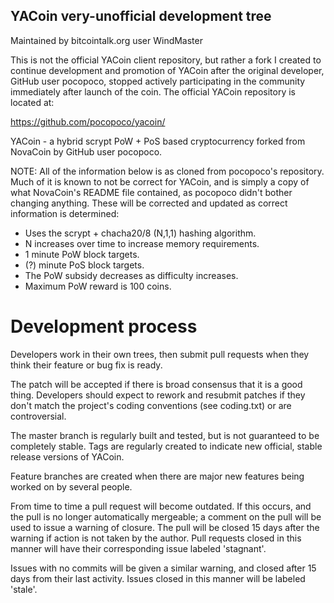 
YACoin very-unofficial development tree
---------------------------------------

Maintained by bitcointalk.org user WindMaster

This is not the official YACoin client repository, but rather a fork I
created to continue development and promotion of YACoin after the original
developer, GitHub user pocopoco, stopped actively participating in the
community immediately after launch of the coin.  The official YACoin
repository is located at:

https://github.com/pocopoco/yacoin/


YACoin - a hybrid scrypt PoW + PoS based cryptocurrency forked from NovaCoin
by GitHub user pocopoco.


NOTE: All of the information below is as cloned from pocopoco's
repository.  Much of it is known to not be correct for YACoin, and
is simply a copy of what NovaCoin's README file contained, as
pocopoco didn't bother changing anything.  These will be corrected
and updated as correct information is determined:


* Uses the scrypt + chacha20/8 (N,1,1) hashing algorithm.
* N increases over time to increase memory requirements.
* 1 minute PoW block targets.
* (?) minute PoS block targets.
* The PoW subsidy decreases as difficulty increases.
* Maximum PoW reward is 100 coins.

Development process
===========================

Developers work in their own trees, then submit pull requests when
they think their feature or bug fix is ready.

The patch will be accepted if there is broad consensus that it is a
good thing.  Developers should expect to rework and resubmit patches
if they don't match the project's coding conventions (see coding.txt)
or are controversial.

The master branch is regularly built and tested, but is not guaranteed
to be completely stable. Tags are regularly created to indicate new
official, stable release versions of YACoin.

Feature branches are created when there are major new features being
worked on by several people.

From time to time a pull request will become outdated. If this occurs, and
the pull is no longer automatically mergeable; a comment on the pull will
be used to issue a warning of closure. The pull will be closed 15 days
after the warning if action is not taken by the author. Pull requests closed
in this manner will have their corresponding issue labeled 'stagnant'.

Issues with no commits will be given a similar warning, and closed after
15 days from their last activity. Issues closed in this manner will be 
labeled 'stale'.
